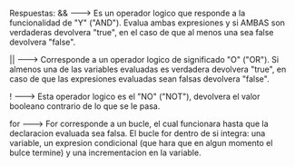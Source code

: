 Respuestas:
 && ---> Es un operador logico que responde a la funcionalidad de "Y" ("AND"). Evalua ambas expresiones y si AMBAS son verdaderas devolvera "true", en el caso de que al menos una sea false devolvera "false".

 || ---> Corresponde a un operador logico de significado "O" ("OR"). Si almenos una de las variables evaluadas es verdadera devolvera "true", en caso de que las expresiones evaluadas sean falsas devolvera "false".

 ! ---> Esta operador logico es el "NO" ("NOT"), devolvera el valor booleano contrario de lo que se le pasa.


 for ---> For corresponde a un bucle, el cual funcionara hasta que la declaracion evaluada sea falsa. El bucle for dentro de si integra: una variable, un expresion condicional (que hara que en algun momento el bulce termine) y una incrementacion en la variable.